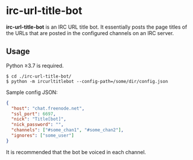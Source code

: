 # irc-url-title-bot
**irc-url-title-bot** is an IRC URL title bot.
It essentially posts the page titles of the URLs that are posted in the configured channels on an IRC server.

## Usage

Python ≥3.7 is required.

    $ cd ./irc-url-title-bot/
    $ python -m ircurltitlebot --config-path=/some/dir/config.json

Sample config JSON:
```json
{
  "host": "chat.freenode.net",
  "ssl_port": 6697,
  "nick": "Title[bot]",
  "nick_password": "",
  "channels": ["#some_chan1", "#some_chan2"],
  "ignores": ["some_user"]
}
```

It is recommended that the bot be voiced in each channel.
